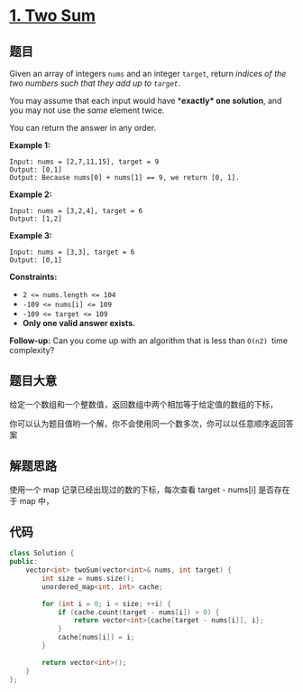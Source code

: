 # [1. Two Sum](https://leetcode.com/problems/two-sum/)

## 题目

Given an array of integers `nums` and an integer `target`, return *indices of the two numbers such that they add up to `target`*.

You may assume that each input would have ***exactly\* one solution**, and you may not use the *same* element twice.

You can return the answer in any order.

 

**Example 1:**

```
Input: nums = [2,7,11,15], target = 9
Output: [0,1]
Output: Because nums[0] + nums[1] == 9, we return [0, 1].
```

**Example 2:**

```
Input: nums = [3,2,4], target = 6
Output: [1,2]
```

**Example 3:**

```
Input: nums = [3,3], target = 6
Output: [0,1]
```

 

**Constraints:**

- `2 <= nums.length <= 104`
- `-109 <= nums[i] <= 109`
- `-109 <= target <= 109`
- **Only one valid answer exists.**

 

**Follow-up:** Can you come up with an algorithm that is less than `O(n2) `time complexity?

## 题目大意

给定一个数组和一个整数值，返回数组中两个相加等于给定值的数组的下标，

你可以认为题目值哟一个解，你不会使用同一个数多次，你可以以任意顺序返回答案

## 解题思路

使用一个 map 记录已经出现过的数的下标，每次查看 target - nums[i] 是否存在于 map 中，

## 代码

````c++
class Solution {
public:
    vector<int> twoSum(vector<int>& nums, int target) {
        int size = nums.size();
        unordered_map<int, int> cache;
        
        for (int i = 0; i < size; ++i) {
            if (cache.count(target - nums[i]) > 0) {
                return vector<int>{cache[target - nums[i]], i};
            }
            cache[nums[i]] = i;
        }
        
        return vector<int>();
    }
};
````



